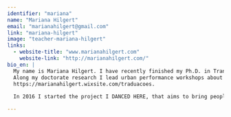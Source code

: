 ```yaml
---
identifier: "mariana"
name: "Mariana Hilgert"
email: "marianahilgert@gmail.com"
link: "mariana-hilgert"
image: "teacher-mariana-hilgert"
links:
  - website-title: "www.marianahilgert.com"
    website-link: "http://marianahilgert.com/"
bio_en: |  
  My name is Mariana Hilgert. I have recently finished my Ph.D. in Translation (UFSC, Brazil/ FU Berlin) with a focus on Dance and Performance. My workshops mix up my passion for literature, translation and generosity towards oneself. I am passionate about teaching, and creating a space of trust is essential for me and my classes. Hip hop, contemporary dance, gaga, traditional African dance, street performance, movement training are some of the embodied tools I address in my work. Writing poetry and playing around with words is a big love I have, but I am also passionate about bearing spaces of creativity beyond the paper. This is where RAAAH is born from.  
  Along my doctorate research I lead urban performance workshops about poetry and dance. You can check it out here:  
  https://marianahilgert.wixsite.com/traduacoes.    
  
  In 2016 I started the project I DANCED HERE, that aims to bring people together and perceive the urban space through dance, have a look: http://idancedhere.wixsite.com/i-danced-here-berlin

---
```

